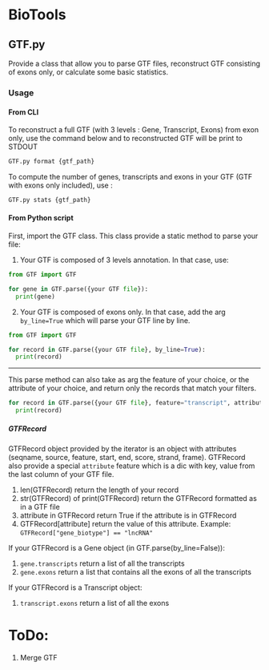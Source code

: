 # BioTools

## GTF.py

Provide a class that allow you to parse GTF files, reconstruct GTF consisting of exons only, or calculate some basic statistics.

### Usage

#### From CLI

To reconstruct a full GTF (with 3 levels : Gene, Transcript, Exons) from exon only, use the command below and to reconstructed GTF will be print to STDOUT

```sh
GTF.py format {gtf_path}
```

To compute the number of genes, transcripts and exons in your GTF (GTF with exons only included), use :

```sh
GTF.py stats {gtf_path}
```

#### From Python script

First, import the GTF class. This class provide a static method to parse your file:

1. Your GTF is composed of 3 levels annotation. In that case, use:

```py
from GTF import GTF

for gene in GTF.parse({your GTF file}):
  print(gene)
```

2. Your GTF is composed of exons only. In that case, add the arg `by_line=True` which will parse your GTF line by line.

```py
from GTF import GTF

for record in GTF.parse({your GTF file}, by_line=True):
  print(record)
```

---
This parse method can also take as arg the feature of your choice, or the attribute of your choice, and return only the records that match your filters.

```py
for record in GTF.parse({your GTF file}, feature="transcript", attribute={"transcript_biotype" : "lncRNA"}):
  print(record)
```

##### GTFRecord
GTFRecord object provided by the iterator is an object with attributes (seqname, source, feature, start, end, score, strand, frame).
GTFRecord also provide a special `attribute` feature which is a dic with key, value from the last column of your GTF file.

1. len(GTFRecord) return the length of your record
2. str(GTFRecord) of print(GTFRecord) return the GTFRecord formatted as in a GTF file
3. attribute in GTFRecord return True if the attribute is in GTFRecord
4. GTFRecord[attribute] return the value of this attribute. Example: `GTFRecord["gene_biotype"] == "lncRNA"`

If your GTFRecord is a Gene object (in GTF.parse(by_line=False)):
1. `gene.transcripts` return a list of all the transcripts
2. `gene.exons` return a list that contains all the exons of all the transcripts

If your GTFRecord is a Transcript object:
1. `transcript.exons` return a list of all the exons


# ToDo:
1. Merge GTF
